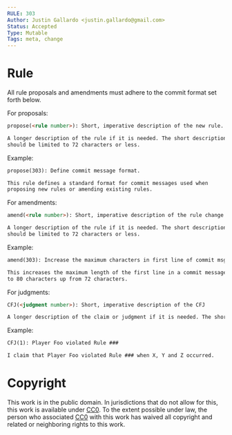 ```yaml
---
RULE: 303
Author: Justin Gallardo <justin.gallardo@gmail.com>
Status: Accepted
Type: Mutable
Tags: meta, change
---
```


# Rule

All rule proposals and amendments must adhere to the commit format set
forth below.

For proposals:

```markdown
propose(<rule number>): Short, imperative description of the new rule.

A longer description of the rule if it is needed. The short description
should be limited to 72 characters or less.
```

Example:

```markdown
propose(303): Define commit message format.

This rule defines a standard format for commit messages used when
proposing new rules or amending existing rules.
```

For amendments:

```markdown
amend(<rule number>): Short, imperative description of the rule change.

A longer description of the rule if it is needed. The short description
should be limited to 72 characters or less.
```

Example:

```markdown
amend(303): Increase the maximum characters in first line of commit msg.

This increases the maximum length of the first line in a commit message
to 80 characters up from 72 characters.
```

For judgments:

```markdown
CFJ(<judgment number>): Short, imperative description of the CFJ

A longer description of the claim or judgment if it is needed. The short description should be limited to 80 characters or less.
```

Example:

```markdown
CFJ(1): Player Foo violated Rule ###

I claim that Player Foo violated Rule ### when X, Y and Z occurred.
```

# Copyright

This work is in the public domain. In jurisdictions that do not allow for this, this work is available under [CC0](https://creativecommons.org/publicdomain/zero/1.0/). To the extent possible under law, the person who associated [CC0](https://creativecommons.org/publicdomain/zero/1.0/) with this work has waived all copyright and related or neighboring rights to this work.
